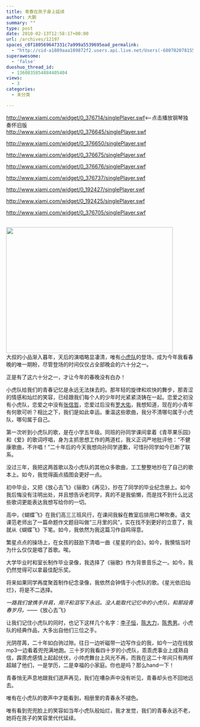 ```yaml
---
title: 青春在孩子身上延续
author: 大鹏
summary: ""
type: post
date: 2010-02-13T12:58:17+00:00
url: /archives/12197
spaces_c0f180569647331c7a999a5539695ead_permalink:
  - "http://cid-a1889aaa109872f2.users.api.live.net/Users(-6807020781556960526)/Blogs('A1889AAA109872F2!102')/Entries('A1889AAA109872F2!922')?authkey=7T08dKQfQ0s%24"
superawesome:
  - 'false'
duoshuo_thread_id:
  - 1360835854884405404
views:
  - 3
categories:
  - 未分类

---
```

<div id="msgcns!A1889AAA109872F2!922" class="bvMsg">
  <a href="http://www.xiami.com/widget/0_376714/singlePlayer.swf">http://www.xiami.com/widget/0_376714/singlePlayer.swf</a><&#8211;点击播放钢琴独奏怀旧版<br /><a href="http://www.xiami.com/widget/0_376645/singlePlayer.swf">http://www.xiami.com/widget/0_376645/singlePlayer.swf</a></p> 
  
  <p>
    <a href="http://www.xiami.com/widget/0_376650/singlePlayer.swf">http://www.xiami.com/widget/0_376650/singlePlayer.swf</a>
  </p>
  
  <p>
    <a href="http://www.xiami.com/widget/0_376675/singlePlayer.swf">http://www.xiami.com/widget/0_376675/singlePlayer.swf</a>
  </p>
  
  <p>
    <a href="http://www.xiami.com/widget/0_376676/singlePlayer.swf">http://www.xiami.com/widget/0_376676/singlePlayer.swf</a>
  </p>
  
  <p>
    <a href="http://www.xiami.com/widget/0_376737/singlePlayer.swf">http://www.xiami.com/widget/0_376737/singlePlayer.swf</a>
  </p>
  
  <p>
    <a href="http://www.xiami.com/widget/0_192427/singlePlayer.swf">http://www.xiami.com/widget/0_192427/singlePlayer.swf</a>
  </p>
  
  <p>
    <a href="http://www.xiami.com/widget/0_192425/singlePlayer.swf">http://www.xiami.com/widget/0_192425/singlePlayer.swf</a>
  </p>
  
  <p>
    <a href="http://www.xiami.com/widget/0_376705/singlePlayer.swf">http://www.xiami.com/widget/0_376705/singlePlayer.swf</a>
  </p>
  
  <p>
    <a href="https://gsqqvq.bay.livefilestore.com/y1m2I4hgOJlc7QI1xxKDWmXU4wK0P8dWy13CUNlu27yjLR8SV3QBe30vZTvJ21tmSAkl8KwzYLzi2h84NeChDaGl8YlRNEWRzmLyBwyj6R1t4pdkS9Gtm9a4bJqiWhQj1GT3jA5SrcXC1TU1dBIzMJ60g/%E5%B0%8F%E8%99%8E%E9%98%9F3.jpg" target="_blank" rel="WLPP;url=https://gsqqvq.bay.livefilestore.com/y1m2I4hgOJlc7QI1xxKDWmXU4wK0P8dWy13CUNlu27yjLR8SV3QBe30vZTvJ21tmSAkl8KwzYLzi2h84NeChDaGl8YlRNEWRzmLyBwyj6R1t4pdkS9Gtm9a4bJqiWhQj1GT3jA5SrcXC1TU1dBIzMJ60g/%E5%B0%8F%E8%99%8E%E9%98%9F3.jpg"><span></span></a><a href="http://pengzhaoblog.files.wordpress.com/2010/02/e5b08fe8998ee9989f2.jpg?w=298" target="_blank" rel="WLPP;url=http://pengzhaoblog.files.wordpress.com/2010/02/e5b08fe8998ee9989f2.jpg?w=298"><img src="http://pengzhaoblog.files.wordpress.com/2010/02/e5b08fe8998ee9989f2.jpg?w=298" alt="" /></a><span><br /><a href="https://gsqqvq.bay.livefilestore.com/y1m2I4hgOJlc7QI1xxKDWmXU4wK0P8dWy13CUNlu27yjLR8SV3QBe30vZTvJ21tmSAkl8KwzYLzi2h84NeChDaGl8YlRNEWRzmLyBwyj6R1t4pdkS9Gtm9a4bJqiWhQj1GT3jA5SrcXC1TU1dBIzMJ60g/%E5%B0%8F%E8%99%8E%E9%98%9F3.jpg" target="_blank" rel="WLPP;url=https://gsqqvq.bay.livefilestore.com/y1m2I4hgOJlc7QI1xxKDWmXU4wK0P8dWy13CUNlu27yjLR8SV3QBe30vZTvJ21tmSAkl8KwzYLzi2h84NeChDaGl8YlRNEWRzmLyBwyj6R1t4pdkS9Gtm9a4bJqiWhQj1GT3jA5SrcXC1TU1dBIzMJ60g/%E5%B0%8F%E8%99%8E%E9%98%9F3.jpg"><img style="width:449px;height:338px;" src="https://gsqqvq.bay.livefilestore.com/y1m2I4hgOJlc7QI1xxKDWmXU4wK0P8dWy13CUNlu27yjLR8SV3QBe30vZTvJ21tmSAkl8KwzYLzi2h84NeChDaGl8YlRNEWRzmLyBwyj6R1t4pdkS9Gtm9a4bJqiWhQj1GT3jA5SrcXC1TU1dBIzMJ60g/%E5%B0%8F%E8%99%8E%E9%98%9F3.jpg" alt="" /></a><br /></span><span></span>大叔的小品渐入暮年，天后的演唱略显凄清，唯有<a target="_blank" href="http://zh.wikipedia.org/zh-cn/%E5%B0%8F%E8%99%8E%E9%98%9F">小虎队</a>的登场，成为今年我看春晚的唯一期盼，尽管登场的时间仅仅占全部晚会的六十分之一。
  </p>
  
  <p>
    正是有了这六十分之一，才让今年的春晚没有白办！
  </p>
  
  <p>
    小虎队给我们的青春记忆是永远无法抹去的。那年轻的旋律和欢快的舞步，那青涩的情感和灿烂的笑容，已经跟我们每个人的少年时光紧紧浇铸在一起。恋爱之初没有小虎队，恋爱之中没有<a target="_blank" href="http://zh.wikipedia.org/zh-cn/%E5%BC%A0%E4%BF%A1%E5%93%B2">张信哲</a>，恋爱过后没有<a target="_blank" href="http://zh.wikipedia.org/zh-cn/%E7%BD%97%E5%A4%A7%E4%BD%91">罗大佑</a>，我想知道，现在的小青年有何歌可听？相比之下，我们是如此幸运。重温这些歌曲，我分不清哪句属于小虎队，哪句属于自己。
  </p>
  
  <p>
    第一次听到小虎队的歌，是在小学五年级。同班的孙同学课间拿着《青苹果乐园》和《爱》的歌词哼唱，身为主抓思想工作的两道杠，我义正词严地批评他：“不健康歌曲，不许唱！”二十年后的今天我想向孙同学道歉，可惜孙同学如今已断了联系。
  </p>
  
  <p>
    没过三年，我把这两首歌以及小虎队的其他众多歌曲，工工整整地抄在了自己的歌本上。如今，我觉得画点插图会更好一点。
  </p>
  
  <p>
    初中毕业，又把《放心去飞》《骊歌》《再见》，抄在了同学的毕业纪念册上。如今我后悔没有注明出处，并且想告诉老同学，真的不是我偷懒，而是找不到什么比这些歌词更能表达我想写给你的一切。
  </p>
  
  <p>
    高中，《蝴蝶飞》在我们高三三班风行，在课间我躲在教室后排用口琴吹奏。语文课范老师出了一篇命题作文题目叫做“三月里的风”，实在找不到更好的立意了，我就从《蝴蝶飞》下笔。如今，我依然为我这篇习作自鸣得意。
  </p>
  
  <p>
    繁星点点的操场上，在女孩的鼓励下清唱一曲《星星的约会》。如今，我懊恼当时为什么仅仅是唱了首歌。唉。
  </p>
  
  <p>
    大学毕业时和室长制作毕业录像，我选择了《骊歌》作为背景音乐之一。如今，我仍然觉得可以拿最佳配乐奖。
  </p>
  
  <p>
    将来如果同学再度聚首制作纪念录像，我依然会钟情于小虎队的歌。《星光依旧灿烂》，将是不二选择。
  </p>
  
  <p>
    <span style="font-style:italic;">一路我们曾携手并肩，用汗和泪写下永远。没人能取代记忆中的小虎队，和那段青春岁月。</span>——《放心去飞》
  </p>
  
  <p>
    让我们记住小虎队的同时，也记下这样几个名字：<a target="_blank" href="http://zh.wikipedia.org/zh-cn/%E6%9D%8E%E5%AD%90%E6%81%86"></a><a target="_blank" href="http://baike.baidu.com/view/736086.htm">李子恒</a>，<a target="_blank" href="http://baike.baidu.com/view/1342171.htm">陈大力</a>，<a target="_blank" href="http://baike.baidu.com/view/1422294.htm">陈秀男</a>。小虎队的经典作品，大多出自他们三位之手。
  </p>
  
  <p>
    光阴荏苒，二十年如白驹过隙。往日一边听磁带一边写作业的我，如今一边在线放mp3一边看着兜兜满地跑。三十岁的我看四十岁的小虎队，乖乖虎事业上成熟自信，霹雳虎感情上起起伏伏，小帅虎舞台上风光不再，而我在这二十年间只有两样超越了他们，一是学历，二是幸福的小家庭。你也是吗？那么hand一下！
  </p>
  
  <p>
    青春悄无声息地跟我们道声再见，我们在嘈杂声中没有听见，青春却头也不回地远去。
  </p>
  
  <p>
    唯有在小虎队的歌声中才能看到，相册里的青春永不褪色。
  </p>
  
  <p>
    唯有看到兜兜脸上的笑容如当年小虎队般灿烂，我才发觉，我们的青春永远不老，她将在孩子的笑容里代代延续。</div>
